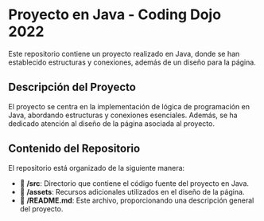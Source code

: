 # Proyecto en Java - Coding Dojo 2022

Este repositorio contiene un proyecto realizado en Java, donde se han establecido estructuras y conexiones, además de un diseño para la página.

## Descripción del Proyecto

El proyecto se centra en la implementación de lógica de programación en Java, abordando estructuras y conexiones esenciales. Además, se ha dedicado atención al diseño de la página asociada al proyecto.

## Contenido del Repositorio

El repositorio está organizado de la siguiente manera:

- 📁 **/src**: Directorio que contiene el código fuente del proyecto en Java.
- 📁 **/assets**: Recursos adicionales utilizados en el diseño de la página.
- 📄 **/README.md**: Este archivo, proporcionando una descripción general del proyecto.

